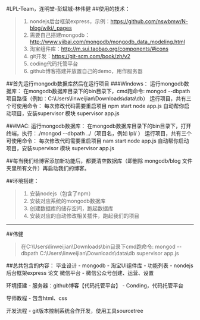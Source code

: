 #LPL-Team，连明堂-彭斌城-林伟健
##使用的技术：
> 1. nondejs后台框架express，示例：https://github.com/nswbmw/N-blog/wiki/_pages
> 2. 需要自己搭建mongodb：http://www.yiibai.com/mongodb/mongodb_data_modeling.html
> 3. 淘宝组件库：http://m.sui.taobao.org/components/#icons
> 4. git开发：https://git-scm.com/book/zh/v2
> 5. coding代码托管平台
> 6. github博客搭建并放置自己的demo，用作服务器

##首先运行mongodb数据库然后在运行项目
###Windows：
    运行mongodb数据库：
        在mongodb数据库目录下的bin目录下，cmd跑命令: mongod --dbpath  项目路径（例如：C:\Users\linweijian\Downloads\data\db）
    运行项目，共有三个可使用命令：
        每次修改代码需要重启项目
        npm start
        node app.js
        自动帮你启动项目，安装supervisor 模块
        supervisor app.js

###MAC:
    运行mongodb数据库：
        在mongodb数据库目录下的bin目录下，打开终端，执行：./mongod --dbpath ../（项目名，例如 lpl/ ）
    运行项目，共有三个可使用命令：
        每次修改代码需要重启项目
        nam start
        node app.js
        自动帮你启动项目，安装supervisor 模块
        supervisor app.js

##每当我们给博客添加新功能后，都要清空数据库（即删除 mongodb/blog 文件夹里所有文件）再启动我们的博客。

##环境搭建：
> 1. 安装nodejs（包含了npm）
> 2. 安装对应系统的mongodb数据库
> 3. 创建数据库的储存空间，跑起数据库
> 4. 安装对应的自动修改相关插件，跑起我们的项目


--------------------------------
##伟健
> 在C:\Users\linweijian\Downloads\bin目录下cmd跑命令: mongod --dbpath C:\Users\linweijian\Downloads\data\db
supervisor app.js


##总共包含的内容：
毕业设计
    - mongodb
    - 淘宝UI组件库
    - 功能列表
    - nondejs后台框架express
论文
微信平台
    - 微信公众号创建、运营、设置

环境搭建
    - 服务器：github博客【代码托管平台】
    - Conding，代码托管平台

导师教程
    - 包含html、css

开发流程
    - git版本控制系统合作开发，使用工具sourcetree
